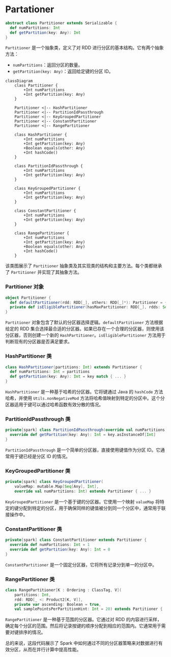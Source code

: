 # Partationer

```scala
abstract class Partitioner extends Serializable {
  def numPartitions: Int
  def getPartition(key: Any): Int
}
```

`Partitioner` 是一个抽象类，定义了对 RDD 进行分区的基本结构。它有两个抽象方法：

- `numPartitions`：返回分区的数量。
- `getPartition(key: Any)`：返回给定键的分区 ID。

```mermaid
classDiagram
    class Partitioner {
        +Int numPartitions
        +Int getPartition(key: Any)
    }

    Partitioner <|-- HashPartitioner
    Partitioner <|-- PartitionIdPassthrough
    Partitioner <|-- KeyGroupedPartitioner
    Partitioner <|-- ConstantPartitioner
    Partitioner <|-- RangePartitioner

    class HashPartitioner {
        +Int numPartitions
        +Int getPartition(key: Any)
        +Boolean equals(other: Any)
        +Int hashCode()
    }

    class PartitionIdPassthrough {
        +Int numPartitions
        +Int getPartition(key: Any)
    }

    class KeyGroupedPartitioner {
        +Int numPartitions
        +Int getPartition(key: Any)
    }

    class ConstantPartitioner {
        +Int numPartitions
        +Int getPartition(key: Any)
    }

    class RangePartitioner {
        +Int numPartitions
        +Int getPartition(key: Any)
        +Boolean equals(other: Any)
        +Int hashCode()
    }
```

该类图展示了 `Partitioner` 抽象类及其实现类的结构和主要方法。每个类都继承了 `Partitioner` 并实现了其抽象方法。

### Partitioner 对象

```scala
object Partitioner {
  def defaultPartitioner(rdd: RDD[_], others: RDD[_]*): Partitioner = { ... }
  private def isEligiblePartitioner(hasMaxPartitioner: RDD[_], rdds: Seq[RDD[_]]): Boolean = { ... }
}
```

`Partitioner` 对象包含了默认的分区器选择逻辑。`defaultPartitioner` 方法根据给定的 RDD 集合选择最合适的分区器。如果已存在一个合理的分区器，则使用该分区器，否则创建一个新的 `HashPartitioner`。`isEligiblePartitioner` 方法用于判断现有的分区器是否满足要求。

### HashPartitioner 类

```scala
class HashPartitioner(partitions: Int) extends Partitioner {
  def numPartitions: Int = partitions
  def getPartition(key: Any): Int = key match { ... }
}
```

`HashPartitioner` 是一种基于哈希的分区器。它将键通过 Java 的 `hashCode` 方法哈希，并使用 `Utils.nonNegativeMod` 方法将哈希值映射到特定的分区中。这个分区器适用于键可以通过哈希函数有效分散的情况。

### PartitionIdPassthrough 类

```scala
private[spark] class PartitionIdPassthrough(override val numPartitions: Int) extends Partitioner {
  override def getPartition(key: Any): Int = key.asInstanceOf[Int]
}
```

`PartitionIdPassthrough` 是一个简单的分区器，直接使用键值作为分区 ID。它通常用于键已经是分区 ID 的情况。

### KeyGroupedPartitioner 类

```scala
private[spark] class KeyGroupedPartitioner(
    valueMap: mutable.Map[Seq[Any], Int],
    override val numPartitions: Int) extends Partitioner { ... }
```

`KeyGroupedPartitioner` 是一个基于键的分区器。它使用一个映射 `valueMap` 将特定的键分配到特定的分区，用于确保同样的键值被分到同一个分区中，通常用于联接操作中。

### ConstantPartitioner 类

```scala
private[spark] class ConstantPartitioner extends Partitioner {
  override def numPartitions: Int = 1
  override def getPartition(key: Any): Int = 0
}
```

`ConstantPartitioner` 是一个固定分区器，它将所有记录分到单一的分区中。

### RangePartitioner 类

```scala
class RangePartitioner[K : Ordering : ClassTag, V](
    partitions: Int,
    rdd: RDD[_ <: Product2[K, V]],
    private var ascending: Boolean = true,
    val samplePointsPerPartitionHint: Int = 20) extends Partitioner { ... }
```

`RangePartitioner` 是一种基于范围的分区器。它通过对 RDD 的内容进行采样，确定每个分区的范围。然后将记录按键的顺序分配到相应的范围内。它通常用于需要对键排序的情况。

总的来说，这段代码展示了 Spark 中如何通过不同的分区器策略来对数据进行有效分区，从而在并行计算中提高性能。
